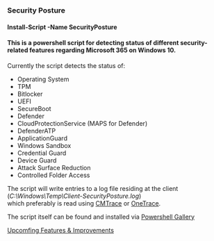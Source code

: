 ### Security Posture 

#### Install-Script -Name SecurityPosture

#### This is a powershell script for detecting status of different security-related features regarding Microsoft 365 on Windows 10. 
Currently the script detects the status of:   

- Operating System
- TPM
- Bitlocker
- UEFI
- SecureBoot 
- Defender
- CloudProtectionService (MAPS for Defender)
- DefenderATP
- ApplicationGuard
- Windows Sandbox
- Credential Guard
- Device Guard
- Attack Surface Reduction
- Controlled Folder Access  

The script will write entries to a log file residing at the client (*C:\Windows\Temp\Client-SecurityPosture.log*)   
which preferably is read using [CMTrace](https://www.microsoft.com/en-us/download/confirmation.aspx?id=50012) or [OneTrace](https://docs.microsoft.com/en-us/mem/configmgr/core/support/support-center-onetrace).

The script itself can be found and installed via [Powershell Gallery](https://www.powershellgallery.com/packages/SecurityPosture)  

[Upcomfing Features & Improvements](https://github.com/Sculpin90/Powershell/projects/1)
